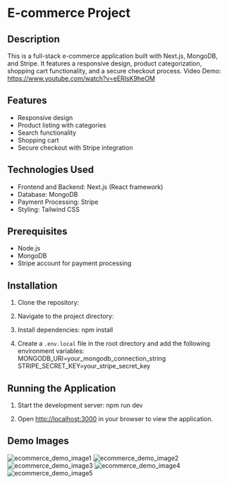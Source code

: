 # E-commerce Project

## Description
This is a full-stack e-commerce application built with Next.js, MongoDB, and Stripe. It features a responsive design, product categorization, shopping cart functionality, and a secure checkout process.
Video Demo: https://www.youtube.com/watch?v=eERIsK9heOM

## Features
- Responsive design 
- Product listing with categories
- Search functionality
- Shopping cart
- Secure checkout with Stripe integration


## Technologies Used
- Frontend and Backend: Next.js (React framework)
- Database: MongoDB
- Payment Processing: Stripe
- Styling: Tailwind CSS

## Prerequisites
- Node.js 
- MongoDB 
- Stripe account for payment processing

## Installation
1. Clone the repository:

2. Navigate to the project directory:

3. Install dependencies:
npm install

4. Create a `.env.local` file in the root directory and add the following environment variables:
MONGODB_URI=your_mongodb_connection_string
STRIPE_SECRET_KEY=your_stripe_secret_key


## Running the Application
1. Start the development server:
npm run dev

2. Open [http://localhost:3000](http://localhost:3000) in your browser to view the application.

## Demo Images
![ecommerce_demo_image1](https://github.com/user-attachments/assets/037453f9-871c-4021-93a1-339ba6ebd26a)
![ecommerce_demo_image2](https://github.com/user-attachments/assets/d00cef47-8104-4011-a9cd-5b524f58723c)
![ecommerce_demo_image3](https://github.com/user-attachments/assets/3f4fefb8-44c7-471f-819e-56bd2bca610e)
![ecommerce_demo_image4](https://github.com/user-attachments/assets/4e9f1f0f-4e3e-4f44-a143-be25db9ba812)
![ecommerce_demo_image5](https://github.com/user-attachments/assets/24b5e2e5-01b8-4cf3-8d95-2fc1473e0ccb)




